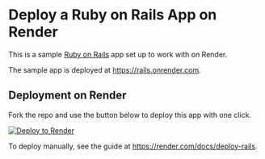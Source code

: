 # Deploy a Ruby on Rails App on Render

This is a sample [Ruby on Rails](https://rubyonrails.org/) app set up to work with on Render.

The sample app is deployed at https://rails.onrender.com.

## Deployment on Render

Fork the repo and use the button below to deploy this app with one click.

[![Deploy to Render](https://render.com/images/deploy-to-render-button.svg)](https://render.com/deploy)

To deploy manually, see the guide at https://render.com/docs/deploy-rails.
